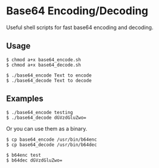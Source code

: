# Base64 Encoding/Decoding

Useful shell scripts for fast base64 encoding and decoding.

## Usage

```
$ chmod a+x base64_encode.sh
$ chmod a+x base64_decode.sh

$ ./base64_encode Text to encode
$ ./base64_decode Text to decode
```

## Examples

```
$ ./base64_encode testing
$ ./base64_decode dGVzdGluZwo=
```

Or you can use them as a binary.

```
$ cp base64_encode /usr/bin/b64enc
$ cp base64_decode /usr/bin/b64dec

$ b64enc test
$ b64dec dGVzdGluZwo=
```
